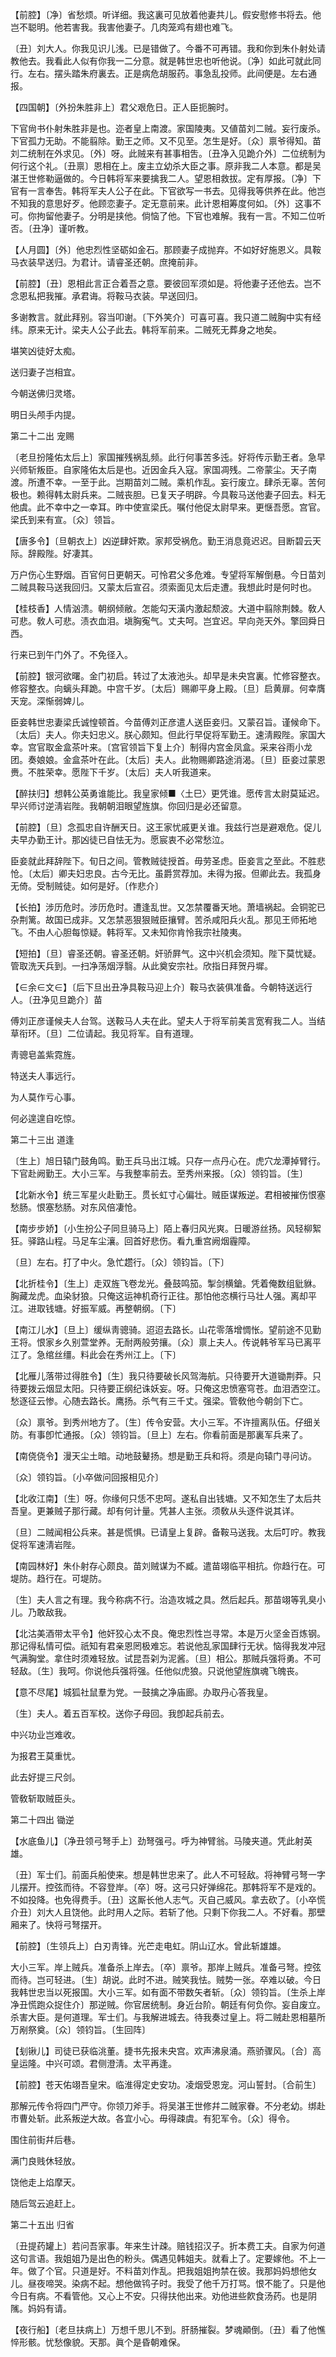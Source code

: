 <!-- { "loadSidebar": true } -->
【前腔】〔净〕省愁烦。听详细。我这裏可见放着他妻共儿。假安慰修书将去。他岂不聪明。他若害我。我害他妻子。几肉笼鸡有翅也难飞。

〔丑〕刘大人。你我见识儿浅。已是错做了。今番不可再错。我和你到朱仆射处请教他去。我看此人似有你我一二分意。就是韩世忠也听他说。〔净〕如此可就此同行。左右。摆头踏朱府裏去。正是病危胡服药。事急乱投师。此间便是。左右通报。 

【四国朝】〔外扮朱胜非上〕君父艰危日。正人臣扼腕时。

下官尙书仆射朱胜非是也。迩者皇上南渡。家国陵夷。又値苗刘二贼。妄行废杀。下官孤力无助。不能翦除。勤王之师。又不见至。怎生是好。〔众〕禀爷得知。苗刘二统制在外求见。〔外〕呀。此贼来有甚事相吿。〔丑净入见跪介外〕二位统制为何行这个礼。〔丑禀〕恩相在上。废主立幼杀大臣之事。原非我二人本意。都是吴湛王世修勒逼做的。今日韩将军来要擒我二人。望恩相救拔。定有厚报。〔净〕下官有一言奉吿。韩将军夫人公子在此。下官欲写一书去。见得我等供养在此。他岂不知我的意思好歹。他顾恋妻子。定无意前来。此计恩相筹度何如。〔外〕这事不可。你拘留他妻子。分明是挟他。倘恼了他。下官也难解。我有一言。不知二位听否。〔丑净〕谨听教。 

【人月圆】〔外〕他忠烈性坚砺如金石。那顾妻子成抛弃。不如好好施恩义。具鞍马衣装早送归。为君计。请睿圣还朝。庶掩前非。

【前腔】〔丑〕恩相此言正合着吾之意。要彼回军须如是。将他妻子还他去。岂不念恩私把我摧。承君诲。将鞍马衣装。早送回归。

多谢教言。就此拜别。容当叩谢。〔下外笑介〕可喜可喜。我只道二贼胸中实有经纬。原来无计。梁夫人公子此去。韩将军前来。二贼死无葬身之地矣。 

堪笑凶徒好太痴。



送归妻子岂相宜。

今朝送佛归灵塔。



明日头颅手内提。 

第二十二出
宠赐

〔老旦扮隆佑太后上〕家国摧残祸乱频。此行何事苦多迍。好将传示勤王者。急早兴师斩叛臣。自家隆佑太后是也。近因金兵入寇。家国凋残。二帝蒙尘。天子南渡。所遭不幸。一至于此。岂期苗刘二贼。乘机作乱。妄行废立。肆杀无辜。苦何极也。赖得韩太尉兵来。二贼丧胆。已复天子明辟。今具鞍马送他妻子回去。料无他虞。此不幸中之一幸耳。昨中使宣梁氏。嘱付他促太尉早来。更惬吾愿。宫官。梁氏到来有宣。〔众〕领旨。 

【唐多令】〔旦朝衣上〕凶逆肆奸欺。家邦受祸危。勤王消息竟迟迟。目断碧云天际。辞殿陛。好凄其。

万户伤心生野烟。百官何日更朝天。可怜君父多危难。专望将军解倒悬。今日苗刘二贼具鞍马送我回归。又蒙太后宣召。须索面见太后走遭。我想此时是何时也。 

【桂枝香】人情汹溃。朝纲倾敝。怎能勾天潢内激起颓波。大道中翦除荆棘。敎人可悲。敎人可悲。渍衣血泪。塡胸寃气。丈夫呵。岂宜迟。早向尧天外。擎回舜日西。

行来已到午门外了。不免径入。 

【前腔】银河欲曙。金门初启。转过了太液池头。却早是未央宫裏。忙修容整衣。修容整衣。向螭头拜跪。中宫千岁。〔太后〕赐卿平身上殿。〔旦〕启黄扉。何幸膺天宠。深惭弱婢儿。

臣妾韩世忠妻梁氏诚惶顿首。今苗傅刘正彦遣人送臣妾归。又蒙召旨。谨候命下。〔太后〕夫人。你夫妇忠义。朕心颇知。但此行早促将军勤王。速淸殿陛。家国大幸。宫官取金盒茶叶来。〔宫官领旨下复上介〕制得内宫金凤盒。采来谷雨小龙团。奏娘娘。金盒茶叶在此。〔太后〕夫人。此物赐卿路途消渴。〔旦〕臣妾过蒙恩赉。不胜荣幸。愿陛下千岁。〔太后〕夫人听我道来。 

【醉扶归】想韩公英勇谁能比。我皇家倾■〈土巳〉更凭谁。愿传言太尉莫延迟。早兴师讨逆淸岩陛。我朝朝泪眼望旌旗。你回归是必还留意。

【前腔】〔旦〕念孤忠自许酬天日。这王家忧戚更关谁。我兹行岂是避艰危。促儿夫早办勤王计。那凶徒已自怯无为。愿宸衷不必常愁泣。

臣妾就此拜辞陛下。旬日之间。管教贼徒授首。毋劳圣虑。臣妾言之至此。不胜悲怆。〔太后〕卿夫妇忠良。古今无比。虽爵赏荐加。未得为报。但卿此去。我孤身无倚。受制贼徒。如何是好。〔作悲介〕 

【长拍】涉历危时。涉历危时。遭逢乱世。又怎禁覆番天地。萧墙祸起。会铜驼已杂荆篱。故国已成非。又怎禁恶狠狠贼臣攘臂。苦杀咸阳兵火乱。那见王师拓地飞。不由人心胆每惊疑。韩将军。又未知你肯怜我宗社陵夷。

【短拍】〔旦〕睿圣还朝。睿圣还朝。奸骄屛气。这中兴机会须知。陛下莫忧疑。管取洗天兵到。一扫净荡烟浮翳。从此奠安宗社。欣指日拜贺丹墀。

【∈余∈文∈】〔后下旦出丑净具鞍马迎上介〕鞍马衣装俱准备。今朝特送远行人。〔丑净见旦跪介〕苗 

傅刘正彦谨候夫人台驾。送鞍马人夫在此。望夫人于将军前美言宽宥我二人。当结草衔环。〔旦〕二位请起。我见将军。自有道理。 

靑骢皂盖紫霓旌。



特送夫人事远行。

为人莫作亏心事。



何必遑遑自吃惊。 

第二十三出
道逢

〔生上〕旭日辕门鼓角鸣。勤王兵马出江城。只存一点丹心在。虎穴龙潭掉臂行。下官赴阙勤王。大小三军。与我整率前去。至秀州来报。〔众〕领钧旨。〔生〕 

【北新水令】统三军星火赴勤王。贯长虹寸心偏壮。贼臣谋叛逆。君相被摧伤恨塞愁肠。恨塞愁肠。对东风倍凄怆。

【南步步娇】〔小生扮公子同旦骑马上〕陌上春归风光爽。日暖游丝扬。风轻柳絮狂。驿路山程。马足车尘瀼。回首好悲伤。看九重宫阙烟霾障。

〔旦〕左右。打了中火。急忙趱行。〔众〕领钧旨。〔下〕 

【北折桂令】〔生上〕走双旌飞卷龙光。叠鼓鸣笳。掣剑横鎗。凭着俺数组豼貅。胸藏龙虎。血染豺狼。只俺这运神机奇行正往。那怕他恣横行马壮人强。离却平江。进取钱塘。好振军威。再整朝纲。〔下〕 

【南江儿水】〔旦上〕缓纵靑骢骑。迢迢去路长。山花零落增惆怅。望前途不见勤王将。恨家乡久别萱堂养。无耐两般劳攘。〔众〕禀上夫人。传说韩爷军马已离平江了。急绾丝缰。料此会在秀州江上。〔下〕 

【北雁儿落带过得胜令】〔生〕我只待要破长风驾海航。只待要开大道锄荆莽。只待要拨云烟显太阳。只待要正纲纪诛妖妄。呀。只俺这忠愤塞穹苍。血泪洒空江。愁逐征云惨。心随去路长。鹰扬。杀气有三千丈。强梁。管敎他今朝剑下亡。

〔众〕禀爷。到秀州地方了。〔生〕传令安营。大小三军。不许擅离队伍。仔细关防。有事卽忙通报。〔众〕领钧旨。〔旦上〕左右。你看前面是那裏军兵来了。 

【南侥侥令】漫天尘土暗。动地鼓鼙扬。想是勤王兵和将。须是向辕门寻问访。

〔众〕领钧旨。〔小卒做问回报相见介〕 

【北收江南】〔生〕呀。你缘何只恁不忠呵。遂私自出钱塘。又不知怎生了太后共吾皇。更兼贼子那行藏。却有何计量。凭甚人主张。须敎从头逐件说其详。

〔旦〕二贼闻相公兵来。甚是慌惧。已请皇上复辟。备鞍马送我。太后叮咛。教我促将军速淸岩陛。 

【南园林好】朱仆射存心颇良。苗刘贼谋为不臧。遣苗翊临平相抗。你趋行在。可堤防。趋行在。可堤防。

〔生〕夫人言之有理。我今称病不行。治造攻城之具。然后起兵。那苗翊等乳臭小儿。乃敢敌我。 

【北沽美酒带太平令】他奸狡心太不良。俺忠烈性岂寻常。本是万火坚金百炼钢。那记得私情可偿。祇知有君亲恩罔极难忘。若说他乱家国肆行无状。恼得我发冲冠气满胸堂。拿住时须难轻放。试昆吾刴为泥酱。〔旦〕相公。那贼兵强将勇。不可轻敌。〔生〕我呵。你说他兵强将强。任他似虎狼。只说他望旌旗魂飞魄丧。

【意不尽尾】城狐社鼠羣为党。一鼓擒之净庙廊。办取丹心答我皇。

〔生〕夫人。着五百军校。送你子母回。我卽起兵前去。 

中兴功业岂难收。



为报君王莫重忧。

此去好提三尺剑。



管敎斩取贼臣头。 

第二十四出
锄逆

【水底鱼儿】〔净丑领弓弩手上〕劲弩强弓。呼为神臂翁。马陵夹道。凭此射英雄。

〔丑〕军士们。前面兵船使来。想是韩世忠来了。此人不可轻敌。将神臂弓弩一字儿摆开。控弦而待。不容登岸。〔卒〕呀。这弓只好弹绵花。那韩将军不是戏的。不如投降。也免得费手。〔丑〕这厮长他人志气。灭自己威风。拿去砍了。〔小卒慌介丑〕刘大人且饶他。此时用人之际。若斩了他。只剩下你我二人。不好看。那壁厢来了。快将弓弩摆开。 

【前腔】〔生领兵上〕白刃靑锋。光芒走电虹。阴山辽水。曾此斩雄雄。

大小三军。岸上贼兵。准备杀上岸去。〔卒〕禀爷。那岸上贼兵。准备弓弩。控弦而待。岂可轻进。〔生〕胡说。此时不进。贼笑我怯。贼势一张。卒难以破。今日我韩世忠当以死报国。大小三军。如有面不带数矢者斩。〔众〕领钧旨。〔生杀上岸净丑慌跑众捉住介〕那逆贼。你官居统制。身近台阶。朝廷有何负你。妄自废立。杀害大臣。是何道理。军士们。与我解进城去。待我奏过皇上。将二贼赴恩相墓所万剐祭奠。〔众〕领钧旨。〔生回阵〕 

【刬锹儿】司徒已获临洮董。捷书先报未央宫。欢声沸泉涌。燕骄骤风。〔合〕高皇运隆。中兴可颂。君侧澄淸。太平再逢。

【前腔】苍天佑翊吾皇宋。临淮得定史安功。凌烟受恩宠。河山誓封。〔合前生〕 

那解元传令将四门严守。你领刀斧手。将吴湛王世修幷二贼家眷。不分老幼。绑赴市曹处斩。此系叛逆大故。各宜小心。毋得疎虞。有犯军令。〔众〕得令。 

围住前街幷后巷。



满门良贱休轻放。

饶他走上焰摩天。



随后驾云追赶上。 

第二十五出
归省

〔丑提药罐上〕若问吾家事。年来生计疎。赔钱招汉子。折本费工夫。自家为何道这句言语。我姐姐乃是出色的粉头。偶遇见韩姐夫。就看上了。定要嫁他。不上一年。做了个官。只道是好。不料苗刘作乱。把我姐姐拘禁在彼。我那妈妈想他女儿。昼夜啼哭。染病不起。想他做鸨子时。我受了他千万打骂。恨不能了。只是他今日有病。不看管他。又心上不安。只得扶他出来。劝他进些飮食汤药。也是阴隲。妈妈有请。 

【夜行船】〔老旦扶病上〕万想千思儿不到。肝肠摧裂。梦魂顚倒。〔丑〕看了他憔悴形骸。忧愁像貌。天那。眞个是昏朝难保。


